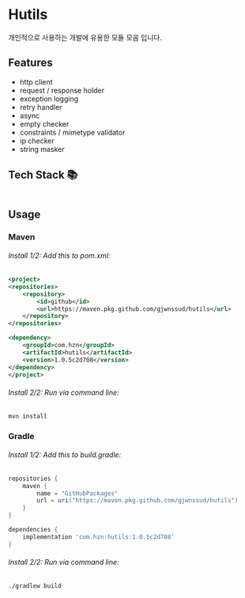 # Hutils
개인적으로 사용하는 개발에 유용한 모듈 모음 입니다.

## Features
- http client
- request / response holder
- exception logging
- retry handler
- async
- empty checker
- constraints / mimetype validator
- ip checker
- string masker

## Tech Stack 📚
<div style="margin-left: 1em">
   <img src="https://img.shields.io/badge/language-121011?style=for-the-badge" alt=""><img src="https://img.shields.io/badge/java-ED8B00?style=for-the-badge&logo=openjdk&logoColor=white" alt=""><img src="https://img.shields.io/badge/17-515151?style=for-the-badge" alt="">
</div>
<div style="margin-left: 1em">
   <img src="https://img.shields.io/badge/build-121011?style=for-the-badge" alt=""><img src="https://img.shields.io/badge/gradle-02303A?style=for-the-badge&logo=gradle&logoColor=white" alt=""><img src="https://img.shields.io/badge/8.5-515151?style=for-the-badge" alt="">
</div>
<div style="margin-left: 1em">
   <img src="https://img.shields.io/badge/dependencies-121011?style=for-the-badge" alt=""><img src="https://img.shields.io/badge/jakarta_servlet--api-ED8B00?style=for-the-badge&logo=openjdk&logoColor=white" alt=""><img src="https://img.shields.io/badge/6.0.0-515151?style=for-the-badge" alt="">
</div>
<div style="margin-left: 1em">
   <img src="https://img.shields.io/badge/dependencies-121011?style=for-the-badge" alt=""><img src="https://img.shields.io/badge/jackson-0E83CD?style=for-the-badge&logo=json&logoColor=white" alt=""><img src="https://img.shields.io/badge/2.15.0-515151?style=for-the-badge" alt="">
</div>
<div style="margin-left: 1em">
   <img src="https://img.shields.io/badge/dependencies-121011?style=for-the-badge" alt=""><img src="https://img.shields.io/badge/slf4j-0E83CD?style=for-the-badge&logo=&logoColor=white" alt=""><img src="https://img.shields.io/badge/2.0.9-515151?style=for-the-badge" alt="">
</div>

## Usage
### Maven
###### Install 1/2: Add this to pom.xml:
```xml
<project>
<repositories>
    <repository>
        <id>github</id>
        <url>https://maven.pkg.github.com/gjwnssud/hutils</url>
    </repository>
</repositories>

<dependency>
    <groupId>com.hzn</groupId>
    <artifactId>hutils</artifactId>
    <version>1.0.5c2d708</version>
</dependency>
</project>
```
###### Install 2/2: Run via command line:
```shell
mvn install
```
### Gradle
###### Install 1/2: Add this to build.gradle:
```groovy
repositories {
    maven {
        name = "GitHubPackages"
        url = uri("https://maven.pkg.github.com/gjwnssud/hutils")
    }
}

dependencies {
    implementation 'com.hzn:hutils:1.0.5c2d708'
}
```
###### Install 2/2: Run via command line:
```shell
./gradlew build
```
